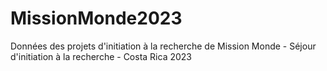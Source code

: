 # MissionMonde2023
Données des projets d'initiation à la recherche de Mission Monde - Séjour d'initiation à la recherche - Costa Rica 2023
